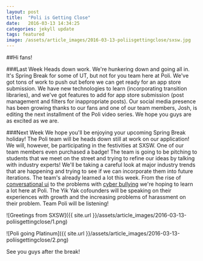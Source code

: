 ```yaml
---
layout: post
title:  "Poli is Getting Close"
date:   2016-03-13 14:34:25
categories: jekyll update
tags: featured
image: /assets/article_images/2016-03-13-poliisgettingclose/sxsw.jpg
---
```


##Hi fans!

###Last Week
Heads down work. We're hunkering down and going all in. It's Spring Break for some of UT, but not for you team here at Poli. We've got tons of work to push out before we can get ready for an app store submission. We have new technologies to learn (incorporating transition libraries), and we've got features to add for app store submission (post management and filters for inappropriate posts). Our social media presence has been growing thanks to our fans and one of our team members, Josh, is editing the next installment of the Poli video series. We hope you guys are as excited as we are. 

###Next Week
We hope you'll be enjoying your upcoming Spring Break holiday! The Poli team will be heads down still at work on our application! We will, however, be participating in the festivities at SXSW. One of our team members even purchased a badge!
The team is going to be pitching to students that we meet on the street and trying to refine our ideas by talking with industry experts! We'll be taking a careful look at major industry trends that are happening and trying to see if we can incorporate them into future iterations. The team's already learned a lot this week. From the rise of <a href= "http://www.conversantlabs.com/blog/10-ways-conversational-ui-will-change-the-way-we-live">conversational ui</a> to the problems with <a href="http://www.512tech.com/technology/yik-yak-founders-sxsw-talk-cyberbullying-twitter/DLnlZ3PNyiaLLNfhBp6YHO/">cyber bullying</a> we're hoping to learn a lot here at Poli. The Yik Yak cofounders will be speaking on their experiences with growth and the increasing problems of harassment on their problem. Team Poli will be listening!

![Greetings from SXSW]({{ site.url }}/assets/article_images/2016-03-13-poliisgettingclose/1.png)

![Poli going Platinum]({{ site.url }}/assets/article_images/2016-03-13-poliisgettingclose/2.png)

See you guys after the break!



